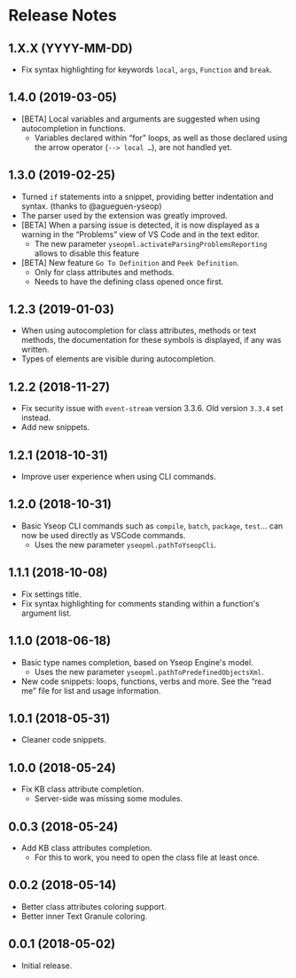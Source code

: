 # Release Notes

## 1.X.X (YYYY-MM-DD)

- Fix syntax highlighting for keywords `local`, `args`, `Function` and `break`.

## 1.4.0 (2019-03-05)

- [BETA] Local variables and arguments are suggested when using autocompletion in functions.
  - Variables declared within “for” loops, as well as those declared using the arrow operator (`--> local …`), are not handled yet.

## 1.3.0 (2019-02-25)

- Turned `if` statements into a snippet, providing better indentation and syntax. (thanks to @agueguen-yseop)
- The parser used by the extension was greatly improved.
- [BETA] When a parsing issue is detected, it is now displayed as a warning in the “Problems” view of VS Code and in the text editor.
  - The new parameter `yseopml.activateParsingProblemsReporting` allows to disable this feature
- [BETA] New feature `Go To Definition` and `Peek Definition`.
  - Only for class attributes and methods.
  - Needs to have the defining class opened once first.

## 1.2.3 (2019-01-03)

- When using autocompletion for class attributes, methods or text methods, the documentation for these symbols is displayed, if any was written.
- Types of elements are visible during autocompletion.

## 1.2.2 (2018-11-27)

- Fix security issue with `event-stream` version 3.3.6. Old version `3.3.4` set instead.
- Add new snippets.

## 1.2.1 (2018-10-31)

- Improve user experience when using CLI commands.

## 1.2.0 (2018-10-31)

- Basic Yseop CLI commands such as `compile`, `batch`, `package`, `test`… can now be used directly as VSCode commands.
  - Uses the new parameter `yseopml.pathToYseopCli`.

## 1.1.1 (2018-10-08)

- Fix settings title.
- Fix syntax highlighting for comments standing within a function's argument list.

## 1.1.0 (2018-06-18)

- Basic type names completion, based on Yseop Engine's model.
  - Uses the new parameter `yseopml.pathToPredefinedObjectsXml`.
- New code snippets: loops, functions, verbs and more. See the “read me” file for list and usage information.

## 1.0.1 (2018-05-31)

- Cleaner code snippets.

## 1.0.0 (2018-05-24)

- Fix KB class attribute completion.
  - Server-side was missing some modules.

## 0.0.3 (2018-05-24)

- Add KB class attributes completion.
  - For this to work, you need to open the class file at least once.

## 0.0.2 (2018-05-14)

- Better class attributes coloring support.
- Better inner Text Granule coloring.

## 0.0.1 (2018-05-02)

- Initial release.
